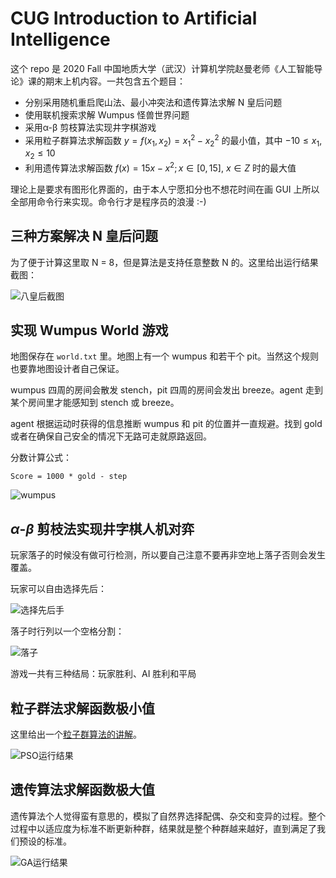 # CUG Introduction to Artificial Intelligence

这个 repo 是 2020 Fall 中国地质大学（武汉）计算机学院赵曼老师《人工智能导论》课的期末上机内容。一共包含五个题目：

- 分别采用随机重启爬山法、最小冲突法和遗传算法求解 N 皇后问题
- 使用联机搜索求解 Wumpus 怪兽世界问题
- 采用α-β 剪枝算法实现井字棋游戏
- 采用粒子群算法求解函数 $y = f(x_1, x_2) =x_1^2 - x_2^2$  的最小值，其中 $-10 \leq x_1, x_2 \leq 10$
- 利用遗传算法求解函数 $f(x) = 15x - x^2; x \in [0, 15]$, $x \in Z$ 时的最大值

理论上是要求有图形化界面的，由于本人宁愿扣分也不想花时间在画 GUI 上所以全部用命令行来实现。命令行才是程序员的浪漫 :-)

## 三种方案解决 N 皇后问题

为了便于计算这里取 N = 8，但是算法是支持任意整数 N 的。这里给出运行结果截图：

![八皇后截图](https://i.loli.net/2021/01/02/fKI3JuCZS5iGmXO.png)

## 实现 Wumpus World 游戏

地图保存在 `world.txt` 里。地图上有一个 wumpus 和若干个 pit。当然这个规则也要靠地图设计者自己保证。

wumpus 四周的房间会散发 stench，pit 四周的房间会发出 breeze。agent 走到某个房间里才能感知到 stench 或 breeze。

agent 根据运动时获得的信息推断 wumpus 和 pit 的位置并一直规避。找到 gold 或者在确保自己安全的情况下无路可走就原路返回。

分数计算公式：

```
Score = 1000 * gold - step
```

![wumpus](https://i.loli.net/2021/01/02/kU4FZq8OyQY9jWl.png)

## $\alpha$-$\beta$ 剪枝法实现井字棋人机对弈

玩家落子的时候没有做可行检测，所以要自己注意不要再非空地上落子否则会发生覆盖。

玩家可以自由选择先后：

![选择先后手](https://i.loli.net/2021/01/02/h9i8QkmLzUo5KuC.png)

落子时行列以一个空格分割：

![落子](https://i.loli.net/2021/01/02/NoX4D5Yaq3ySTHk.png)

游戏一共有三种结局：玩家胜利、AI 胜利和平局

## 粒子群法求解函数极小值

这里给出一个[粒子群算法的讲解](https://blog.csdn.net/saltriver/article/details/63680364)。

![PSO运行结果](https://i.loli.net/2021/01/02/LubAYMNOkCaBEVh.png)

## 遗传算法求解函数极大值

遗传算法个人觉得蛮有意思的，模拟了自然界选择配偶、杂交和变异的过程。整个过程中以适应度为标准不断更新种群，结果就是整个种群越来越好，直到满足了我们预设的标准。

![GA运行结果](https://i.loli.net/2021/01/02/SJI13ghQvGAtbfY.png)
